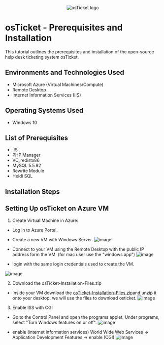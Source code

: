 <p align="center">
<img src="https://i.imgur.com/Clzj7Xs.png" alt="osTicket logo"/>
</p>

<h1>osTicket - Prerequisites and Installation</h1>
This tutorial outlines the prerequisites and installation of the open-source help desk ticketing system osTicket.<br />




<h2>Environments and Technologies Used</h2>

- Microsoft Azure (Virtual Machines/Compute)
- Remote Desktop
- Internet Information Services (IIS)

<h2>Operating Systems Used </h2>

- Windows 10</b> 

<h2>List of Prerequisites</h2>

- IIS
- PHP Manager
- VC_redistx86
- MySQL 5.5.62
- Rewrite Module
- Heidi SQL

<h2>Installation Steps</h2>

<h2>Setting Up osTicket on Azure VM</h2>

1. Create Virtual Machine in Azure:
- Log in to Azure Portal.
- Create a new VM with Windows Server.
![image](https://github.com/user-attachments/assets/3ef6412d-12eb-4197-b368-5145b66ebf51)

- Connect to your VM using the Remote Desktop with the public IP address form the VM. (for mac user use the "windows app")
![image](https://github.com/user-attachments/assets/d5754cfa-60fa-45e3-80a9-0498054b379a)

- login with the same login credentials used to create the VM.
   
![image](https://github.com/user-attachments/assets/871155b7-1c14-4160-ab8f-5d96b6a90f9f)

2. Download the osTicket-Installation-Files.zip

- Inside your VM download the [osTicket-Installation-Files.zip](https://drive.google.com/uc?export=download&id=1b3RBkXTLNGXbibeMuAynkfzdBC1NnqaD)and unzip it onto your desktop. we will use the files to download osticket.
![image](https://github.com/user-attachments/assets/3b361ac4-d206-4ee9-bc24-bb7dfd7f2a20)

3. Enable ISS with CGI

- Go to the Control Panel and open the programs applet. Under programs, select "Turn Windows features on or off".
![image](https://github.com/user-attachments/assets/a1f6a130-c77b-4975-8c5d-7617ee57589c)

- enable (internet information services) World Wide Web Services -> Application Development Features -> enable (CGI)
![image](https://github.com/user-attachments/assets/33e9c604-072b-4a04-9276-8eead0f6ea34)
















